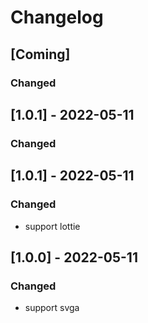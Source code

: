 # Changelog

## [Coming]
### Changed

## [1.0.1] - 2022-05-11
### Changed

## [1.0.1] - 2022-05-11
### Changed
- support lottie

## [1.0.0] - 2022-05-11
### Changed
- support svga